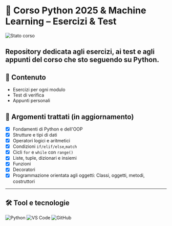 # 🐍 Corso Python 2025 & Machine Learning – Esercizi & Test

![Stato corso](https://img.shields.io/badge/Corso-In%20corso-blueviolet?style=flat-square&logo=python&logoColor=white)

Repository dedicata agli **esercizi**, ai **test** e agli **appunti** del corso che sto seguendo su Python.
---
## 📁 Contenuto

- Esercizi per ogni modulo
- Test di verifica
- Appunti personali

## 🧠 Argomenti trattati (in aggiornamento)

- [x] Fondamenti di Python e dell'OOP 
- [x] Strutture e tipi di dati
- [x] Operatori logici e aritmetici  
- [x] Condizioni `if/elif/else`,`match`
- [x] Cicli `for` e `while` con `range()`
- [x] Liste, tuple, dizionari e insiemi
- [X] Funzioni  
- [X] Decoratori
- [X] Programmazione orientata agli oggetti: Classi, oggetti, metodi, costruttori

---

## 🛠️ Tool e tecnologie

![Python](https://img.shields.io/badge/-Python-3776AB?logo=python&logoColor=white)
![VS Code](https://img.shields.io/badge/-VS%20Code-007ACC?logo=visualstudiocode&logoColor=white)
![GitHub](https://img.shields.io/badge/-GitHub-181717?logo=github&logoColor=white)

